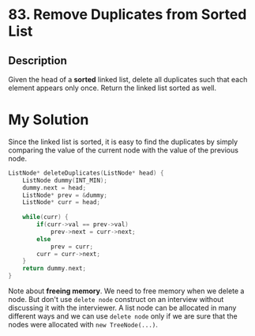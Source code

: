 # 83. Remove Duplicates from Sorted List

## Description
Given the head of a **sorted** linked list, delete all duplicates such that each element appears only once. Return the linked list sorted as well.


# My Solution
Since the linked list is sorted, it is easy to find the duplicates by simply comparing the value of the current node with the value of the previous node.

```C++
ListNode* deleteDuplicates(ListNode* head) {
    ListNode dummy(INT_MIN);
    dummy.next = head;
    ListNode* prev = &dummy;
    ListNode* curr = head;
    
    while(curr) {
        if(curr->val == prev->val)
            prev->next = curr->next;
        else 
            prev = curr;
        curr = curr->next;
    }
    return dummy.next;
}
```

Note about **freeing memory**. We need to free memory when we delete a node. But don't use `delete node` construct on an interview without discussing it with the interviewer. A list node can be allocated in many different ways and we can use `delete node` only if we are sure that the nodes were allocated with `new TreeNode(...)`.


